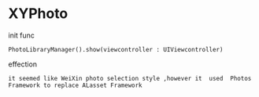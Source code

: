 # XYPhoto
 init func 
 
    PhotoLibraryManager().show(viewcontroller : UIViewcontroller)
    
effection 
    
    it seemed like WeiXin photo selection style ,however it  used  Photos Framework to replace ALasset Framework

